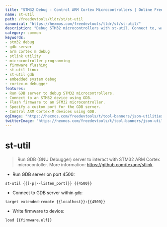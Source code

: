 ```yaml
---
title: "STM32 Debug - Control ARM Cortex Microcontrollers | Online Free DevTools by Hexmos"
name: st-util
path: /freedevtools/tldr/st/st-util
canonical: "https://hexmos.com/freedevtools/tldr/st/st-util/"
description: "Debug STM32 microcontrollers with st-util. Connect to, write firmware, and control your ARM Cortex-M devices using GDB. Free online tool, no registration required."
category: common
keywords:
- stm32 debug
- gdb server
- arm cortex m debug
- stlink utility
- microcontroller programming
- firmware flashing
- st-util linux
- st-util gdb
- embedded system debug
- cortex-m debugger
features:
- Run GDB server to debug STM32 microcontrollers.
- Connect to an STM32 device using GDB.
- Flash firmware to an STM32 microcontroller.
- Specify a custom port for the GDB server.
- Control ARM Cortex-M devices using GDB.
ogImage: "https://hexmos.com/freedevtools/t/tool-banners/json-utilities-banner.png"
twitterImage: "https://hexmos.com/freedevtools/t/tool-banners/json-utilities-banner.png"
---
```


# st-util

> Run GDB (GNU Debugger) server to interact with STM32 ARM Cortex microcontoller.
> More information: <https://github.com/texane/stlink>.

- Run GDB server on port 4500:

`st-util {{[-p|--listen_port]}} {{4500}}`

- Connect to GDB server within `gdb`:

`target extended-remote {{localhost}}:{{4500}}`

- Write firmware to device:

`load {{firmware.elf}}`
